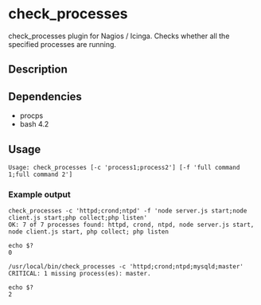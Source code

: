 # check_processes
check_processes plugin for Nagios / Icinga. Checks whether all the specified processes are running.

## Description   

## Dependencies
* procps
* bash 4.2

## Usage
```
Usage: check_processes [-c 'process1;process2'] [-f 'full command 1;full command 2']
```

### Example output
```
check_processes -c 'httpd;crond;ntpd' -f 'node server.js start;node client.js start;php collect;php listen'
OK: 7 of 7 processes found: httpd, crond, ntpd, node server.js start, node client.js start, php collect; php listen

echo $?
0
```

```
/usr/local/bin/check_processes -c 'httpd;crond;ntpd;mysqld;master'
CRITICAL: 1 missing process(es): master.

echo $?
2
```
